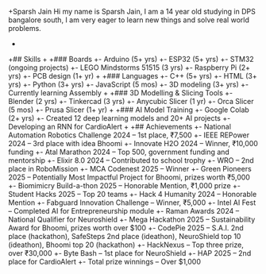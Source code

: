 +Sparsh Jain
Hi my name is Sparsh Jain, I am a 14 year old studying in DPS bangalore south, I am very eager to learn new things and solve real world problems.

+
+## Skills
+
+### Boards
+- Arduino (5+ yrs)
+- ESP32 (5+ yrs)
+- STM32 (ongoing projects)
+- LEGO Mindstorms 51515 (3 yrs)
+- Raspberry Pi (2+ yrs)
+- PCB design (1+ yr)
+
+### Languages
+- C++ (5+ yrs)
+- HTML (3+ yrs)
+- Python (3+ yrs)
+- JavaScript (5 mos)
+- 3D modeling (3+ yrs)
+- Currently learning Assembly
+
+### 3D Modelling & Slicing Tools
+- Blender (2 yrs)
+- Tinkercad (3 yrs)
+- Anycubic Slicer (1 yr)
+- Orca Slicer (5 mos)
+- Prusa Slicer (1+ yr)
+
+### AI Model Training
+- Google Colab (2+ yrs)
+- Created 12 deep learning models and 20+ AI projects
+- Developing an RNN for CardioAlert
+
+## Achievements
+- National Automation Robotics Challenge 2024 – 1st place, ₹7,500
+- IEEE REPower 2024 – 3rd place with idea Bhoomi
+- Innovate H2O 2024 – Winner, ₹10,000 funding
+- Atal Marathon 2024 – Top 500, government funding and mentorship
+- Elixir 8.0 2024 – Contributed to school trophy
+- WRO – 2nd place in RoboMission
+- MCA Codenest 2025 – Winner
+- Green Pioneers 2025 – Potentially Most Impactful Project for Bhoomi, prizes worth ₹5,000
+- Biomimicry Build-a-thon 2025 – Honorable Mention, ₹1,000 prize
+- Student Hacks 2025 – Top 20 teams
+- Hack 4 Humanity 2024 – Honorable Mention
+- Fabguard Innovation Challenge – Winner, ₹5,000
+- Intel AI Fest – Completed AI for Entrepreneurship module
+- Raman Awards 2024 – National Qualifier for Neuroshield
+- Mega Hackathon 2025 – Sustainability Award for Bhoomi, prizes worth over $100
+- CodePie 2025 – S.A.I. 2nd place (hackathon), SafeSteps 2nd place (ideathon), NeuroShield top 10 (ideathon), Bhoomi top 20 (hackathon)
+- HackNexus – Top three prize, over ₹30,000
+- Byte Bash – 1st place for NeuroShield
+- HAP 2025 – 2nd place for CardioAlert
+- Total prize winnings – Over $1,000

